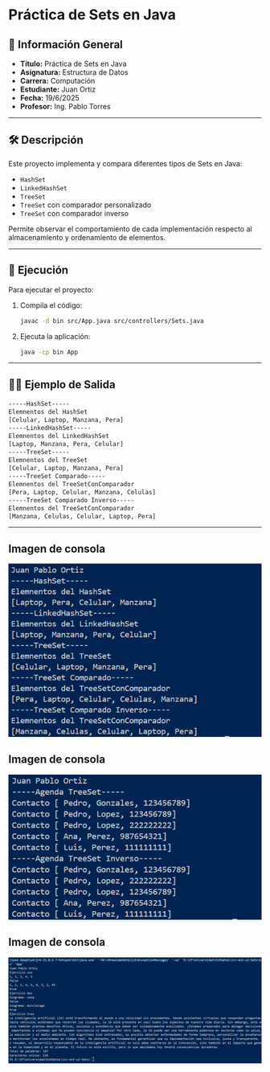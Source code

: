 # Práctica de Sets en Java

## 📌 Información General

- **Título:** Práctica de Sets en Java
- **Asignatura:** Estructura de Datos
- **Carrera:** Computación
- **Estudiante:** Juan Ortiz
- **Fecha:** 19/6/2025
- **Profesor:** Ing. Pablo Torres

---

## 🛠️ Descripción

Este proyecto implementa y compara diferentes tipos de Sets en Java:
- `HashSet`
- `LinkedHashSet`
- `TreeSet`
- `TreeSet` con comparador personalizado
- `TreeSet` con comparador inverso

Permite observar el comportamiento de cada implementación respecto al almacenamiento y ordenamiento de elementos.

---

## 🚀 Ejecución

Para ejecutar el proyecto:

1. Compila el código:
    ```bash
    javac -d bin src/App.java src/controllers/Sets.java
    ```
2. Ejecuta la aplicación:
    ```bash
    java -cp bin App
    ```

---

## 🧑‍💻 Ejemplo de Salida

```plaintext
-----HashSet-----
Elemnentos del HashSet
[Celular, Laptop, Manzana, Pera]
-----LinkedHashSet-----
Elemnentos del LinkedHashSet
[Laptop, Manzana, Pera, Celular]
-----TreeSet-----
Elemnentos del TreeSet
[Celular, Laptop, Manzana, Pera]
-----TreeSet Comparado-----
Elemnentos del TreeSetConComparador
[Pera, Laptop, Celular, Manzana, Celulas]
-----TreeSet Comparado Inverso-----
Elemnentos del TreeSetConComparador
[Manzana, Celulas, Celular, Laptop, Pera]
```

---

## Imagen de consola

![alt text](image.png)

## Imagen de consola

![alt text](image-1.png)

## Imagen de consola
![alt text](image-2.png)